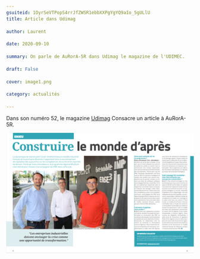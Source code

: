```yaml
---
gsuiteid: 1OyrSeVTPopS4rrJfZWSR1ebbXXPgYgYQ9aIo_5gULlU
title: Article dans Udimag

author: Laurent

date: 2020-09-10

summary: On parle de AuRorA-5R dans Udimag le magazine de l'UDIMEC.

draft: False

cover: image1.png

category: actualités

---
```


Dans son numéro 52, le magazine [Udimag](https://www.google.com/url?q=https://www.udimec.fr/sites/default/files/udimag_52_planche_bd.pdf&sa=D&source=editors&ust=1614003492267000&usg=AOvVaw0UQLeydQJ4xIJ-0wJ976O6) Consacre un article à AuRorA-5R.

![](images/image1.png)

